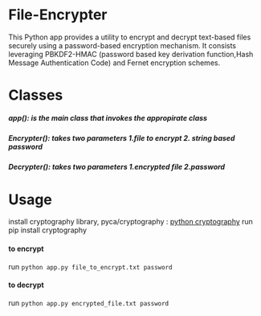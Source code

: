 # File-Encrypter 
This Python app provides a utility to encrypt and decrypt text-based files securely using a password-based encryption mechanism. It consists leveraging PBKDF2-HMAC (password based key derivation function,Hash Message Authentication Code) and Fernet encryption schemes.

# Classes
##### app(): is the main class that invokes the appropirate class

##### Encrypter(): takes two parameters 1.file to encrypt 2. string based password

##### Decrypter(): takes two parameters 1.encrypted file 2.password

# Usage 
install cryptography library, pyca/cryptography : [python cryptography](https://cryptography.io/en/latest/#)
run pip install cryptography

#### to encrypt

run `python app.py file_to_encrypt.txt password`

#### to decrypt 

run `python app.py encrypted_file.txt password`

